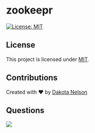 # zookeepr

[![License: MIT](https://img.shields.io/badge/License-MIT-yellow.svg)](https://opensource.org/licenses/MIT)

## License  

This project is licensed under [MIT](https://opensource.org/licenses/MIT). 


## Contributions

Created with ❤️ by [Dakota Nelson](https://github.com/kotalilyy)

## Questions

<a href="mailto:kotalilyy@gmail.com?"><img src="https://img.shields.io/badge/gmail-%23DD0031.svg?&style=for-the-badge&logo=gmail&logoColor=white"/></a>

